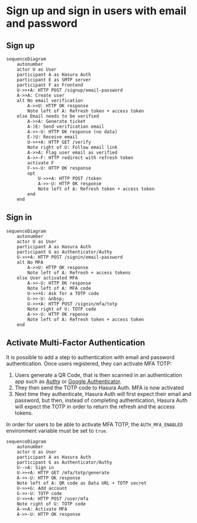 # Sign up and sign in users with email and password

## Sign up

```mermaid
sequenceDiagram
	autonumber
	actor U as User
	participant A as Hasura Auth
	participant E as SMTP server
	participant F as Frontend
	U->>+A: HTTP POST /signup/email-password
	A->>A: Create user
	alt No email verification
		A->>U: HTTP OK response
		Note left of A: Refresh token + access token
	else Email needs to be verified
		A->>A: Generate ticket
		A-)E: Send verification email
		A->>-U: HTTP OK response (no data)
		E-)U: Receive email
		U->>+A: HTTP GET /verify
		Note right of U: Follow email link
		A->>A: Flag user email as verified
		A->>-F: HTTP redirect with refresh token
		activate F
		F->>-U: HTTP OK response
		opt
			U->>+A: HTTP POST /token
			A->>-U: HTTP OK response
			Note left of A: Refresh token + access token
		end
	end
```

## Sign in

```mermaid
sequenceDiagram
	autonumber
	actor U as User
	participant A as Hasura Auth
	participant G as Authenticator/Authy
	U->>+A: HTTP POST /signin/email-password
	alt No MFA
		A->>U: HTTP OK response
		Note left of A: Refresh + access tokens
	else User activated MFA
		A->>-U: HTTP OK response
		Note left of A: MFA code
		U->>+G: Ask for a TOTP code
		G->>-U: &nbsp;
		U->>+A: HTTP POST /signin/mfa/totp
		Note right of U: TOTP code
		A->>-U: HTTP OK reponse
		Note left of A: Refresh token + access token
	end
```

## Activate Multi-Factor Authentication

It is possible to add a step to authentication with email and password authentication. Once users registered, they can activate MFA TOTP:

1. Users generate a QR Code, that is then scanned in an authentication app such as [Authy](https://authy.com/) or [Google Authenticator](https://en.wikipedia.org/wiki/Google_Authenticator).
2. They then send the TOTP code to Hasura Auth. MFA is now activated
3. Next time they authenticate, Hasura Auth will first expect their email and password, but then, instead of completing authentication, Hasura Auth will expect the TOTP in order to return the refresh and the access tokens.

In order for users to be able to activate MFA TOTP, the `AUTH_MFA_ENABLED` environment variable must be set to `true`.

```mermaid
sequenceDiagram
	autonumber
	actor U as User
	participant A as Hasura Auth
	participant G as Authenticator/Authy
	U-->A: Sign in
	U->>+A: HTTP GET /mfa/totp/generate
	A->>-U: HTTP OK response
	Note left of A: QR code as Data URL + TOTP secret
	U->>+G: Add account
	G->>-U: TOTP code
	U->>+A: HTTP POST /user/mfa
	Note right of U: TOTP code
	A->>A: Activate MFA
	A->>-U: HTTP OK response
```
